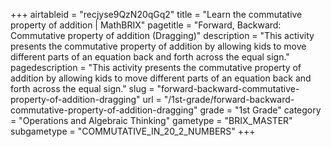 +++
airtableid = "recjyse9QzN20qGq2"
title = "Learn the commutative property of addition | MathBRIX"
pagetitle = "Forward, Backward: Commutative property of addition (Dragging)"
description = "This activity presents the commutative property of addition by allowing kids to move different parts of an equation back and forth across the equal sign."
pagedescription = "This activity presents the commutative property of addition by allowing kids to move different parts of an equation back and forth across the equal sign."
slug = "forward-backward-commutative-property-of-addition-dragging"
url = "/1st-grade/forward-backward-commutative-property-of-addition-dragging"
grade = "1st Grade"
category = "Operations and Algebraic Thinking"
gametype = "BRIX_MASTER"
subgametype = "COMMUTATIVE_IN_20_2_NUMBERS"
+++